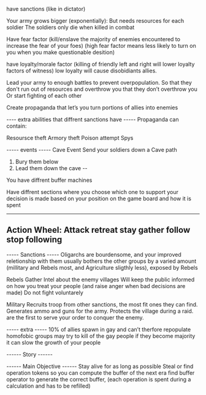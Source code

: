 have sanctions (like in dictator)

Your army grows bigger (exponentially):
But needs resources for each soldier
The soldiers only die when killed in combat

 

Have fear factor
(kill/enslave the majority of enemies encountered to increase the fear of your foes)
(high fear factor means less likely to turn on you when you make questionable desition)


have loyalty/morale factor
(killing of friendly left and right will lower loyalty factors of witness)
low loyalty will cause disobidiants allies.

Lead your army to enough battles to prevent overpopulation. So that they don't run out of resources and overthrow you that they don’t overthrow you
Or start fighting of each other

Create propaganda that let’s you turn portions of allies into enemies


---- extra abilities that diffrent sanctions have -----
Propaganda can contain:

Resoursce theft
Armory theft
Poison attempt
Spys


----- events -----
Cave Event
Send your soldiers down a Cave path
1. Bury them below
2. Lead them down the cave
--



You have diffrent buffer machines 

Have diffrent sections where you choose which one to support
your decision is made based on your position on the game board and how it is spent

-----
Action Wheel:
Attack
retreat
stay
gather
follow
stop following
-----

----- Sanctions -----
Oligarchs
are bourdensome, and your improved reletionship with them usually bothers the other groups by a varied amount (millitary and Rebels most, and Agriculture sligthly less), exposed by Rebels

Rebels
Gather Intel about the enemy villages
Will keep the public informed on how you treat your people (and raise anger when bad decisions are made)
Do not fight voluntarely

Military
Recruits troop from other sanctions, the most fit ones they can find.
Generates ammo and guns for the army.
Protects the village during a raid.
are the first to serve your order to conquer the enemy.

----- extra -----
10% of allies spawn in gay and can’t therfore repopulate
homofobic groups may try to kill of the gay people
if they become majority it can slow the growth of your people


------ Story ------



------ Main Objective ------
Stay alive for as long as possible
Steal or find operation tokens so you can compute the buffer of the next era
find buffer operator to generate the correct buffer,
(each operation is spent during a calculation and has to be refilled)
